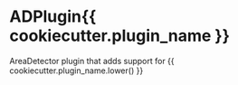 # ADPlugin{{ cookiecutter.plugin\_name }}

AreaDetector plugin that adds support for {{ cookiecutter.plugin\_name.lower() }}
